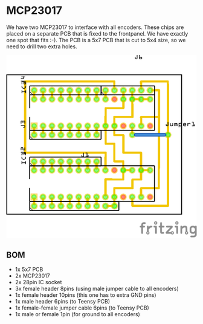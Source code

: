 # MCP23017

We have two MCP23017 to interface with all encoders. These chips are placed on a separate PCB that is fixed to the frontpanel. We have exactly one spot that fits :-). The PCB is a 5x7 PCB that is cut to 5x4 size, so we need to drill two extra holes.

![](MCP23017s-pcb.png)

## BOM
- 1x 5x7 PCB
- 2x MCP23017
- 2x 28pin IC socket
- 3x female header 8pins (using male jumper cable to all encoders)
- 1x female header 10pins (this one has to extra GND pins)
- 1x male header 6pins (to Teensy PCB)
- 1x female-female jumper cable 6pins (to Teensy PCB)
- 1x male or female 1pin (for ground to all encoders)
